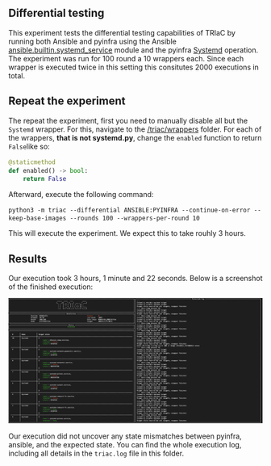 ## Differential testing

This experiment tests the differential testing capabilities of TRIaC by running both Ansible and pyinfra using the Ansible [ansible.builtin.systemd_service](https://docs.ansible.com/ansible/latest/collections/ansible/builtin/systemd_service_module.html) module and the pyinfra [Systemd](https://docs.pyinfra.com/en/2.x/operations/systemd.html) operation. The experiment was run for 100 round a 10 wrappers each. Since each wrapper is executed twice in this setting this consitutes 2000 executions in total. 

## Repeat the experiment

The repeat the experiment, first you need to manually disable all but the ```Systemd``` wrapper. For this, navigate to the [/triac/wrappers](/triac/wrappers) folder. For each of the wrappers, **that is not systemd.py**, change the ```enabled``` function to return ```False```like so:

```python
@staticmethod
def enabled() -> bool:
    return False
```

Afterward, execute the following command:

```console
python3 -m triac --differential ANSIBLE:PYINFRA --continue-on-error --keep-base-images --rounds 100 --wrappers-per-round 10
```

This will execute the experiment. We expect this to take rouhly 3 hours.

## Results

Our execution took 3 hours, 1 minute and 22 seconds. Below is a screenshot of the finished execution:

![Image](/experiments/differential/screenshot.png "Screenshot of the TRIaC experiment for differential testing")

Our execution did not uncover any state mismatches between pyinfra, ansible, and the expected state. You can find the whole execution log, including all details in the ```triac.log``` file in this folder.